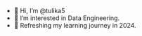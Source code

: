 - 👋 Hi, I’m @tulika5
- 👀 I’m interested in Data Engineering.
- 🌱 Refreshing my learning journey in 2024.

<!---
tulika5/tulika5 is a ✨ special ✨ repository because its `README.md` (this file) appears on your GitHub profile.
You can click the Preview link to take a look at your changes.
--->
